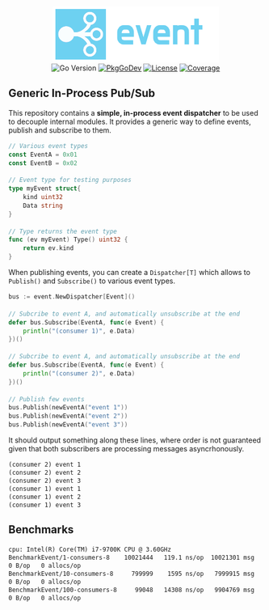 <p align="center">
<img width="330" height="110" src=".github/logo.png" border="0" alt="kelindar/event">
<br>
<img src="https://img.shields.io/github/go-mod/go-version/kelindar/event" alt="Go Version">
<a href="https://pkg.go.dev/github.com/kelindar/event"><img src="https://pkg.go.dev/badge/github.com/kelindar/event" alt="PkgGoDev"></a>
<a href="https://opensource.org/licenses/MIT"><img src="https://img.shields.io/badge/License-MIT-blue.svg" alt="License"></a>
<a href="https://coveralls.io/github/kelindar/event"><img src="https://coveralls.io/repos/github/kelindar/event/badge.svg" alt="Coverage"></a>
</p>

## Generic In-Process Pub/Sub

This repository contains a **simple, in-process event dispatcher** to be used to decouple internal modules. It provides a generic way to define events, publish and subscribe to them.

```go
// Various event types
const EventA = 0x01
const EventB = 0x02

// Event type for testing purposes
type myEvent struct{
    kind uint32
    Data string
}

// Type returns the event type
func (ev myEvent) Type() uint32 {
	return ev.kind
}
```

When publishing events, you can create a `Dispatcher[T]` which allows to `Publish()` and `Subscribe()` to various event types.

```go
bus := event.NewDispatcher[Event]()

// Subcribe to event A, and automatically unsubscribe at the end
defer bus.Subscribe(EventA, func(e Event) {
    println("(consumer 1)", e.Data)
})()

// Subcribe to event A, and automatically unsubscribe at the end
defer bus.Subscribe(EventA, func(e Event) {
    println("(consumer 2)", e.Data)
})()

// Publish few events
bus.Publish(newEventA("event 1"))
bus.Publish(newEventA("event 2"))
bus.Publish(newEventA("event 3"))
```

It should output something along these lines, where order is not guaranteed given that both subscribers are processing messages asyncrhonously.

```
(consumer 2) event 1
(consumer 2) event 2
(consumer 2) event 3
(consumer 1) event 1
(consumer 1) event 2
(consumer 1) event 3
```

## Benchmarks

```
cpu: Intel(R) Core(TM) i7-9700K CPU @ 3.60GHz
BenchmarkEvent/1-consumers-8   	10021444   119.1 ns/op  10021301 msg   0 B/op   0 allocs/op
BenchmarkEvent/10-consumers-8  	  799999    1595 ns/op   7999915 msg   0 B/op   0 allocs/op
BenchmarkEvent/100-consumers-8 	   99048   14308 ns/op   9904769 msg   0 B/op   0 allocs/op
```
